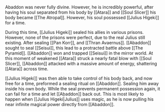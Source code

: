 
Abaddon was never fully divine. However, he is incredibly powerful, after having his soul separated from his body by [[Atara]] and [[Soul Slicer]] his body became [[The Atropal]]. However, his soul possessed [[Julius Higeki]] for a time.

During this time, [[Julius Higeki]] sealed his allies in various prisons. However, none of the prisons were perfect, due to the real Julius still existing. After sealing [[Pan Korr]], and [[Thran Avaernus]]. [[Abaddon]] sought to seal [[Seisui]], this lead to a protracted battle above [[The Pyramid]]. [[Abaddon]] won and trapped [[Seisui]] in the mirror world. At this moment of weakened [[Atara]] struck a nearly fatal blow with [[Soul Slicer]],  [[Abaddon]] attacked with a massive amount of energy, shattering [[Atara]] across time.

[[Julius Higeki]] was then able to take control of his body back, and now free for a time, preformed a sealing ritual on [[Abaddon]]. Sealing him away inside his own body. While the seal prevents permanent possession again, it can fail for a time and let [[Abaddon]] back out. This is most likely to happen when [[Julius Higeki|Julius]] uses magic, as he is now pulling his near infinite magical power directly from [[Abaddon]].